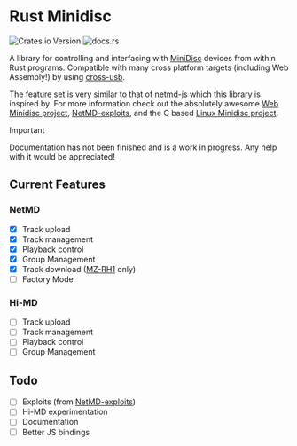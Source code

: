 # Rust Minidisc
![Crates.io Version](https://img.shields.io/crates/v/minidisc?style=for-the-badge)
![docs.rs](https://img.shields.io/docsrs/minidisc?style=for-the-badge)

A library for controlling and interfacing with [MiniDisc](https://en.wikipedia.org/wiki/MiniDisc) devices from within Rust programs. Compatible with many cross platform targets (including Web Assembly!) by using [cross-usb](https://github.com/G2-Games/cross-usb).

The feature set is very similar to that of [netmd-js](https://github.com/cybercase/netmd-js) which this library is inspired by. For more information check out the absolutely awesome [Web Minidisc project](https://github.com/asivery/webminidisc), [NetMD-exploits](https://github.com/asivery/netmd-exploits), and the C based [Linux Minidisc project](https://github.com/linux-minidisc/linux-minidisc).

> [!IMPORTANT]
> Documentation has not been finished and is a work in progress. Any help with it would be appreciated!

## Current Features
### NetMD
- [x] Track upload
- [x] Track management
- [x] Playback control
- [x] Group Management
- [x] Track download ([MZ-RH1](https://www.minidisc.wiki/equipment/sony/portable/mz-rh1) only)
- [ ] Factory Mode

### Hi-MD
- [ ] Track upload
- [ ] Track management
- [ ] Playback control
- [ ] Group Management

## Todo
- [ ] Exploits (from [NetMD-exploits](https://github.com/asivery/netmd-exploits))
- [ ] Hi-MD experimentation
- [ ] Documentation
- [ ] Better JS bindings
